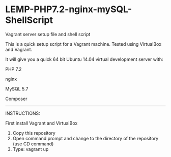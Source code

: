 # LEMP-PHP7.2-nginx-mySQL-ShellScript
Vagrant server setup file and shell script

This is a quick setup script for a Vagrant machine.  Tested using VirtualBox and Vagrant.

It will give you a quick 64 bit Ubuntu 14.04 virtual development server with:

PHP 7.2

nginx

MySQL 5.7

Composer





-------------------------------------------------------------------------------------------

INSTRUCTIONS:

First install Vagrant and VirtualBox

1. Copy this repository
2. Open command prompt and change to the directory of the repository (use CD command) 
3. Type: vagrant up 



